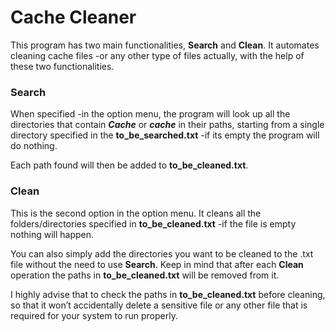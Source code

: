 # Cache Cleaner

This program has two main functionalities, **Search** and **Clean**. It automates cleaning cache files -or any other type of files actually, with the help of these two functionalities.


### Search

When specified -in the option menu, the program will look up all the directories that contain **_Cache_** or **_cache_** in their paths, starting from a single directory specified in the **to_be_searched.txt** -if its empty the program will do nothing.

Each path found will then be added to **to_be_cleaned.txt**.


### Clean

This is the second option in the option menu. It cleans all the folders/directories specified in **to_be_cleaned.txt** -if the file is empty nothing will happen.

You can also simply add the directories you want to be cleaned to the .txt file without the need to use **Search**. Keep in mind that after each **Clean** operation the paths in **to_be_cleaned.txt** will be removed from it.

I highly advise that to check the paths in **to_be_cleaned.txt** before cleaning, so that it won’t accidentally delete a sensitive file or any other file that is required for your system to run properly.

